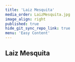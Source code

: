 ```yaml
---
title: 'Laiz Mesquita'
media_order: LaizMesquita.jpg
image_align: right
published: true
hide_git_sync_repo_link: true
menu: 'Easy Content'
---
```


## Laiz Mesquita